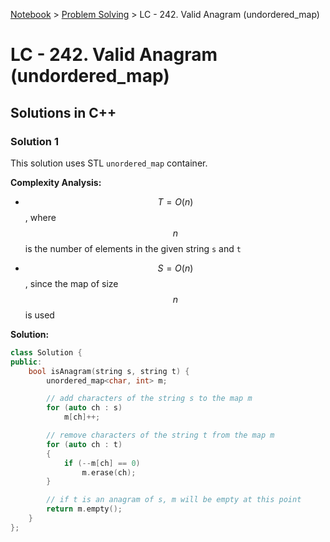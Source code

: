 <a href="../">Notebook</a> > <a href="../problem-solving">Problem Solving</a> > LC - 242. Valid Anagram (undordered_map)

# LC - 242. Valid Anagram (undordered_map)



## Solutions in C++

### Solution 1

This solution uses STL `unordered_map` container.

**Complexity Analysis:**

*  $$T = O(n)$$, where $$n$$ is the number of elements in the given string `s` and `t`    

* $$S = O(n)$$, since the map of size $$n$$ is used

**Solution:**

```cpp
class Solution {
public:
	bool isAnagram(string s, string t) {
		unordered_map<char, int> m;

        // add characters of the string s to the map m
        for (auto ch : s)
            m[ch]++;

        // remove characters of the string t from the map m
        for (auto ch : t)
        {
            if (--m[ch] == 0)
                m.erase(ch);
        }

        // if t is an anagram of s, m will be empty at this point
        return m.empty();
    }
};
```

